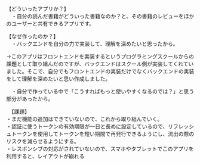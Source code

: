 【どういったアプリか？】<br/>
　・自分の読んだ書籍がどういった書籍なのか？と、その書籍のレビューをほかのユーザーと共有できるアプリです。

【なぜ作ったのか？】<br/>
　・バックエンドを自分の力で実装して、理解を深めたいと思ったから。<br/>
 <p>→このアプリはフロントエンドを実装するというプログラミングスクールからの課題として取り組んだのですが、バックエンドはスクール側が実装してくれていました。そこで、自分でもフロントエンドの実装だけでなくバックエンドの実装をして理解を深めたいと思い作成しました。</p>

　・自分で作っている中で「こうすればもっと使いやすくなるのでは？」と思う部分があったから。

　【課題】<br/>
 ・まだ機能の追加はできていないので、これから取り組んでいく。<br/>
 ・認証に使うトークンの有効期限が一日と長めに設定しているので、リフレッシュトークンを使用してトークンを短い期間で再発行できるようにし、流出の際のリスクを減らせるようにする。<br/>
 ・レスポンシブの対応がされていないので、スマホやタブレットでこのアプリを利用すると、レイアウトが崩れる
